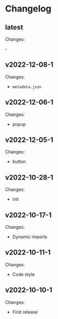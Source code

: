# Changelog

## latest

Changes:

\-

## v2022-12-08-1

Changes:

- `metadata.json`

## v2022-12-06-1

Changes:

- popup

## v2022-12-05-1

Changes:

- button

## v2022-10-28-1

Changes:

- init

## v2022-10-17-1

Changes:

- Dynamic imports

## v2022-10-11-1

Changes:

- Code style

## v2022-10-10-1

Changes:

- First release
